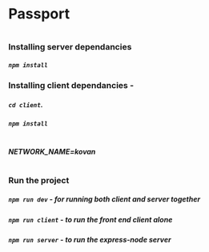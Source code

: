 # Passport
#
### Installing server dependancies

##### `npm install`

### Installing client dependancies - 

##### `cd client`.

##### `npm install`
#
##### NETWORK_NAME=kovan
#
### Run the project

##### `npm run dev` - for running both client and server together

##### `npm run client` - to run the front end client alone

##### `npm run server` - to run the express-node server

